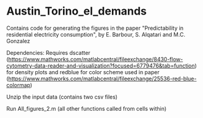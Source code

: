 # Austin_Torino_el_demands

Contains code for generating the figures in the paper "Predictability in residential electricity consumption", by E. Barbour, S. Alqatari and M.C. Gonzalez

Dependencies:
Requires dscatter
(https://www.mathworks.com/matlabcentral/fileexchange/8430-flow-cytometry-data-reader-and-visualization?focused=6779476&tab=function)
for density plots and redblue for color scheme used in paper
(https://www.mathworks.com/matlabcentral/fileexchange/25536-red-blue-colormap)

Unzip the input data (contains two csv files)

Run All_figures_2.m
(all other functions called from cells within)
